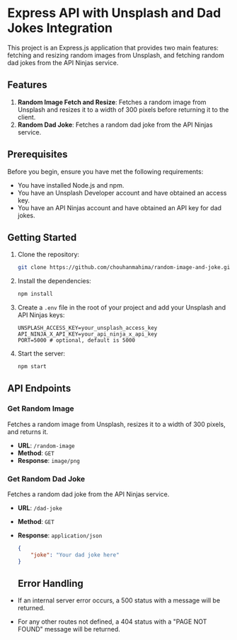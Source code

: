 # Express API with Unsplash and Dad Jokes Integration

This project is an Express.js application that provides two main features: fetching and resizing random images from Unsplash, and fetching random dad jokes from the API Ninjas service.

## Features

1. **Random Image Fetch and Resize**: Fetches a random image from Unsplash and resizes it to a width of 300 pixels before returning it to the client.
2. **Random Dad Joke**: Fetches a random dad joke from the API Ninjas service.

## Prerequisites

Before you begin, ensure you have met the following requirements:

- You have installed Node.js and npm.
- You have an Unsplash Developer account and have obtained an access key.
- You have an API Ninjas account and have obtained an API key for dad jokes.

## Getting Started

1. Clone the repository:

    ```sh
    git clone https://github.com/chouhanmahima/random-image-and-joke.git
    ```

2. Install the dependencies:

    ```sh
    npm install
    ```

3. Create a `.env` file in the root of your project and add your Unsplash and API Ninjas keys:

    ```plaintext
    UNSPLASH_ACCESS_KEY=your_unsplash_access_key
    API_NINJA_X_API_KEY=your_api_ninja_x_api_key
    PORT=5000 # optional, default is 5000
    ```

4. Start the server:

    ```sh
    npm start
    ```

## API Endpoints

### Get Random Image

Fetches a random image from Unsplash, resizes it to a width of 300 pixels, and returns it.

- **URL**: `/random-image`
- **Method**: `GET`
- **Response**: `image/png`

### Get Random Dad Joke

Fetches a random dad joke from the API Ninjas service.

- **URL**: `/dad-joke`
- **Method**: `GET`
- **Response**: `application/json`
  ```json
  {
      "joke": "Your dad joke here"
  }
  ```
  ## Error Handling

- If an internal server error occurs, a 500 status with a message will be returned.

- For any other routes not defined, a 404 status with a "PAGE NOT FOUND" message will be returned.


